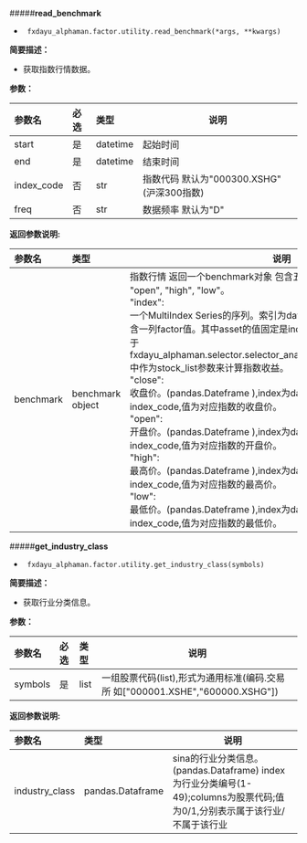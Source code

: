 #####**read_benchmark**
- ` fxdayu_alphaman.factor.utility.read_benchmark(*args, **kwargs)`

**简要描述：**

- 获取指数行情数据。

**参数：**

|参数名|必选|类型|说明|
|:----    |:---|:----- |-----   |
|start|是|datetime|起始时间|
|end|是|datetime|结束时间|
|index_code|否|str|指数代码 默认为"000300.XSHG"(沪深300指数)|
|freq|否|str|数据频率 默认为"D"|

 **返回参数说明:**

|参数名|类型|说明|
|:-----  |:-----|-----                           |
|benchmark|benchmark object|指数行情 返回一个benchmark对象 包含五个属性。"index", "close", "open", "high", "low"。<br>"index":<br>一个MultiIndex Series的序列。索引为date (level 0) 和 asset (level 1),包含一列factor值。其中asset的值固定是index_code,factor值固定是1。用于fxdayu_alphaman.selector.selector_analysis.get_stocklist_mean_return中作为stock_list参数来计算指数收益。<br>"close":<br>收盘价。(pandas.Dateframe ),index为datetime,column.name为index_code,值为对应指数的收盘价。<br>"open":<br>开盘价。(pandas.Dateframe ),index为datetime,column.name为index_code,值为对应指数的开盘价。<br>"high":<br>最高价。(pandas.Dateframe ),index为datetime,column.name 为index_code,值为对应指数的最高价。<br>"low":<br>最低价。(pandas.Dateframe ),index为datetime,column.name 为index_code,值为对应指数的最低价。|

#####**get_industry_class**
- ` fxdayu_alphaman.factor.utility.get_industry_class(symbols)`

**简要描述：**

- 获取行业分类信息。

**参数：**

|参数名|必选|类型|说明|
|:----    |:---|:----- |-----   |
|symbols|是|list|一组股票代码(list),形式为通用标准(编码.交易所 如["000001.XSHE","600000.XSHG"])|

 **返回参数说明:**

|参数名|类型|说明|
|:-----  |:-----|-----                           |
|industry_class|pandas.Dataframe|sina的行业分类信息。(pandas.Dataframe) index为行业分类编号(1-49);columns为股票代码;值为0/1,分别表示属于该行业/不属于该行业|